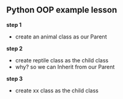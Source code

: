 ## Python OOP example lesson

**step 1**
- create an animal class as our Parent

**step 2**
- create reptile class as the child class
- why? so we can Inherit from our Parent

**step 3**
- create xx class as the child class
